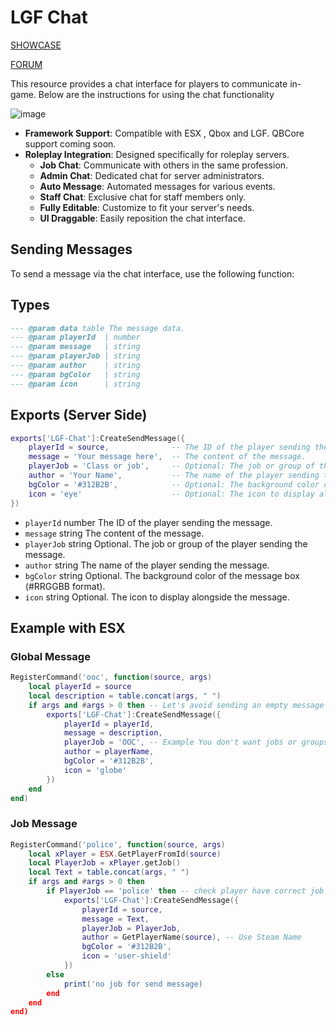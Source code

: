 # LGF Chat 

[SHOWCASE](https://www.youtube.com/watch?v=hE_XRWy4-EE)

[FORUM](https://forum.cfx.re/t/free-lgf-chat-advanced-roleplay-server/5241930)

This resource provides a chat interface for players to communicate in-game. Below are the instructions for using the chat functionality

![image](https://github.com/Legacy-Framework/LGF-Chat/assets/145626625/92ee517c-21a7-4c87-a30a-50e50c97627a)

- **Framework Support**: Compatible with ESX , Qbox and LGF. QBCore support coming soon.
- **Roleplay Integration**: Designed specifically for roleplay servers.
  - **Job Chat**: Communicate with others in the same profession.
  - **Admin Chat**: Dedicated chat for server administrators.
  - **Auto Message**: Automated messages for various events.
  - **Staff Chat**: Exclusive chat for staff members only.
  - **Fully Editable**: Customize to fit your server's needs.
  - **UI Draggable**: Easily reposition the chat interface.




## Sending Messages

To send a message via the chat interface, use the following function:

## Types
```lua
--- @param data table The message data.
--- @param playerId  | number 
--- @param message   | string 
--- @param playerJob | string 
--- @param author    | string 
--- @param bgColor   | string 
--- @param icon      | string 
```

## Exports (Server Side)
```lua
exports['LGF-Chat']:CreateSendMessage({
    playerId = source,              -- The ID of the player sending the message.
    message = 'Your message here',  -- The content of the message.
    playerJob = 'Class or job',     -- Optional: The job or group of the player or the class example 'OOC' ecc.
    author = 'Your Name',           -- The name of the player sending the message.
    bgColor = '#312B2B',            -- Optional: The background color of the message box.
    icon = 'eye'                    -- Optional: The icon to display alongside the message.
})
```
- `playerId` number The ID of the player sending the message.
- `message` string The content of the message.
- `playerJob` string Optional. The job or group of the player sending the message.
- `author` string The name of the player sending the message.
- `bgColor` string Optional. The background color of the message box (#RRGGBB format).
- `icon` string Optional. The icon to display alongside the message.

## Example with ESX

### Global Message
```lua
RegisterCommand('ooc', function(source, args)
    local playerId = source
    local description = table.concat(args, " ")
    if args and #args > 0 then -- Let's avoid sending an empty message
        exports['LGF-Chat']:CreateSendMessage({
            playerId = playerId,
            message = description, 
            playerJob = 'OOC', -- Example You don't want jobs or groups, just put 'OOC' or 'IC' or you choose
            author = playerName,
            bgColor = '#312B2B',
            icon = 'globe'
        })
    end
end)
```
### Job Message
```lua
RegisterCommand('police', function(source, args)
    local xPlayer = ESX.GetPlayerFromId(source)
    local PlayerJob = xPlayer.getJob()
    local Text = table.concat(args, " ")
    if args and #args > 0 then
        if PlayerJob == 'police' then -- check player have correct job
            exports['LGF-Chat']:CreateSendMessage({
                playerId = source,
                message = Text,
                playerJob = PlayerJob,
                author = GetPlayerName(source), -- Use Steam Name
                bgColor = '#312B2B',
                icon = 'user-shield'
            })
        else
            print('no job for send message)
        end
    end
end)
```
